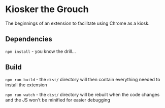 # Kiosker the Grouch

The beginnings of an extension to facilitate using Chrome as a kiosk.

## Dependencies

`npm install` - you know the drill...

## Build

`npm run build` - the `dist/` directory will then contain everything
needed to install the extension

`npm run watch` - the `dist/` directory will be rebuilt when the
code changes and the JS won't be minified for easier debugging

